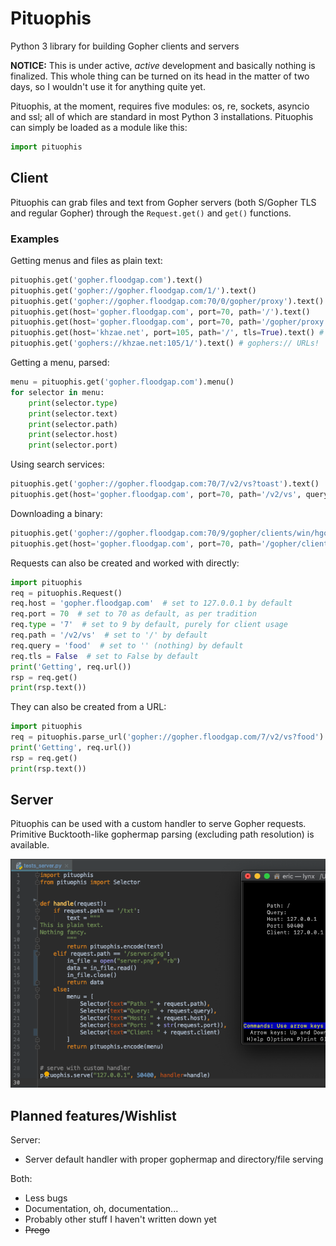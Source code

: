 # Pituophis
Python 3 library for building Gopher clients and servers

**NOTICE:** This is under active, *active* development and basically nothing is finalized. This whole thing can be turned on its head in the matter of two days, so I wouldn't use it for anything quite yet.

Pituophis, at the moment, requires five modules: os, re, sockets, asyncio and ssl; all of which are standard in most Python 3 installations. Pituophis can simply be loaded as a module like this:
```python
import pituophis
```

## Client
Pituophis can grab files and text from Gopher servers (both S/Gopher TLS and regular Gopher) through the `Request.get()` and `get()` functions.
### Examples
Getting menus and files as plain text:
```python
pituophis.get('gopher.floodgap.com').text()
pituophis.get('gopher://gopher.floodgap.com/1/').text()
pituophis.get('gopher://gopher.floodgap.com:70/0/gopher/proxy').text()
pituophis.get(host='gopher.floodgap.com', port=70, path='/').text()
pituophis.get(host='gopher.floodgap.com', port=70, path='/gopher/proxy').text()
pituophis.get(host='khzae.net', port=105, path='/', tls=True).text() # TLS!
pituophis.get('gophers://khzae.net:105/1/').text() # gophers:// URLs!

```
Getting a menu, parsed:
```python
menu = pituophis.get('gopher.floodgap.com').menu()
for selector in menu:
    print(selector.type)
    print(selector.text)
    print(selector.path)
    print(selector.host)
    print(selector.port)
```
Using search services:
```python
pituophis.get('gopher://gopher.floodgap.com:70/7/v2/vs?toast').text()
pituophis.get(host='gopher.floodgap.com', port=70, path='/v2/vs', query='toast').text()
```
Downloading a binary:
```python
pituophis.get('gopher://gopher.floodgap.com:70/9/gopher/clients/win/hgopher2_3.zip').binary
pituophis.get(host='gopher.floodgap.com', port=70, path='/gopher/clients/win/hgopher2_3.zip').binary
```
Requests can also be created and worked with directly:
```python
import pituophis
req = pituophis.Request()
req.host = 'gopher.floodgap.com'  # set to 127.0.0.1 by default
req.port = 70  # set to 70 as default, as per tradition
req.type = '7'  # set to 9 by default, purely for client usage
req.path = '/v2/vs'  # set to '/' by default
req.query = 'food'  # set to '' (nothing) by default
req.tls = False  # set to False by default
print('Getting', req.url())
rsp = req.get()
print(rsp.text())
```
They can also be created from a URL:
```python
import pituophis
req = pituophis.parse_url('gopher://gopher.floodgap.com/7/v2/vs?food')
print('Getting', req.url())
rsp = req.get()
print(rsp.text())
```
## Server
Pituophis can be used with a custom handler to serve Gopher requests. Primitive Bucktooth-like gophermap parsing (excluding path resolution) is available.

![server](https://github.com/dotcomboom/Pituophis/blob/master/server.png?raw=true)

## Planned features/Wishlist
Server:
- Server default handler with proper gophermap and directory/file serving

Both:
- Less bugs
- Documentation, oh, documentation...
- Probably other stuff I haven't written down yet
- ~~Prego~~